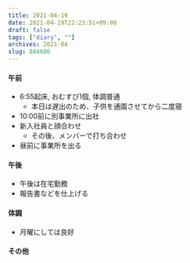 ```yaml
---
title: 2021-04-19
date: 2021-04-19T22:23:51+09:00
draft: false
tags: ["diary", ""]
archives: 2021-04
slug: 884686
---
```

#### 午前
- 6:55起床, おむすび1個, 体調普通
  - 本日は遅出のため、子供を通園させてから二度寝
- 10:00前に別事業所に出社
- 新入社員と顔合わせ
  - その後、メンバーで打ち合わせ
- 昼前に事業所を出る
#### 午後
- 午後は在宅勤務
- 報告書などを仕上げる
#### 体調
- 月曜にしては良好
#### その他
